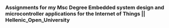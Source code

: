 ### Assignments for my Msc Degree Embedded system design and microcontroller applications for the Internet of Things || Hellenic_Open_University 
